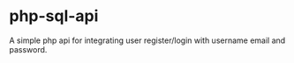 # php-sql-api
A simple php api for integrating user register/login with  username email and password.

